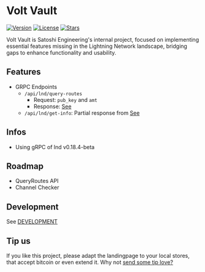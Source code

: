 # Volt Vault

[![Version](https://img.shields.io/github/package-json/v/Satoshi-Engineering/volt-vault?color=6B3D91)](https://github.com/Satoshi-Engineering/volt-vault/)
[![License](https://img.shields.io/github/license/Satoshi-Engineering/volt-vault?color=6B3D91)](https://github.com/Satoshi-Engineering/volt-vault/blob/main/LICENSE)
[![Stars](https://img.shields.io/github/stars/Satoshi-Engineering/volt-vault.svg?style=flat&color=6B3D91)](https://github.com/Satoshi-Engineering/volt-vault/stargazers)

Volt Vault is Satoshi Engineering's internal project, focused on implementing essential features missing
in the Lightning Network landscape, bridging gaps to enhance functionality and usability.

## Features

- GRPC Endpoints
  - `/api/lnd/query-routes`
    - Request: `pub_key` and `amt`
    - Response: [See](https://lightning.engineering/api-docs/api/lnd/lightning/query-routes/)
  - `/api/lnd/get-info`: Partial response from [See](https://lightning.engineering/api-docs/api/lnd/lightning/get-info/)

## Infos

- Using gRPC of lnd v0.18.4-beta

## Roadmap

- QueryRoutes API
- Channel Checker

## Development

See [DEVELOPMENT](docs/DEVELOPMENT.md)

## Tip us

If you like this project, please adapt the landingpage to your local stores, that
accept bitcoin or even extend it. Why not [send some tip love?](https://satoshiengineering.com/tipjar/)
